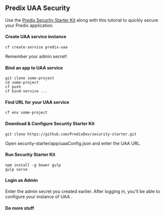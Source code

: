 ## Predix UAA Security

Use the [Predix Security Starter Kit](https://github.com/PredixDev/security-starter) along with this tutorial to quickly secure your Predix application.

#### Create UAA service instance
`cf create-service predix-uaa`

Remember your admin secret!
#### Bind an app to UAA service
```
git clone some-project
cd some-project
cf push
cf bind-service ...
```
#### Find URL for your UAA service
`cf env some-project`
#### Download & Configure Security Starter Kit
`git clone https://github.com/PredixDev/security-starter.git`

Open security-starter/app/uaaConfig.json and enter the UAA URL.
#### Run Security Starter Kit
```
npm install -g bower gulp
gulp serve
```
#### Login as Admin
Enter the admin secret you created earlier.  After logging in, you'll be able to configure your instance of UAA .
#### Do more stuff
